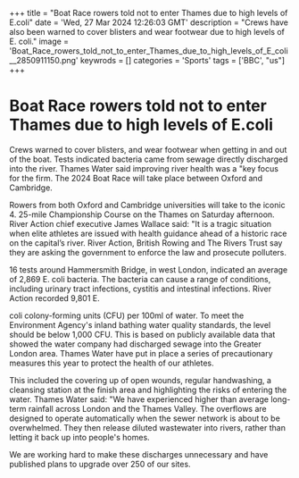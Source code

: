 +++
title = "Boat Race rowers told not to enter Thames due to high levels of E.coli"
date = 'Wed, 27 Mar 2024 12:26:03 GMT'
description = "Crews have also been warned to cover blisters and wear footwear due to high levels of E. coli."
image = 'Boat_Race_rowers_told_not_to_enter_Thames_due_to_high_levels_of_E_coli__2850911150.png'
keywrods =  []
categories = 'Sports'
tags = ['BBC', "us"]
+++

# Boat Race rowers told not to enter Thames due to high levels of E.coli

Crews warned to cover blisters, and wear footwear when getting in and out of the boat.
Tests indicated bacteria came from sewage directly discharged into the river.
Thames Water said improving river health was a <bb>"key focus for the firm.
The 2024 Boat Race will take place between Oxford and Cambridge.

Rowers from both Oxford and Cambridge universities will take to the iconic 4.
25-mile Championship Course on the Thames on Saturday afternoon.
River Action chief executive James Wallace said: <bb>"It is a tragic situation when elite athletes are issued with health guidance ahead of a historic race on the capital’s river.
River Action, British Rowing and The Rivers Trust say they are asking the government to enforce the law and prosecute polluters.

16 tests around Hammersmith Bridge, in west London, indicated an average of 2,869 E.
coli bacteria.
The bacteria can cause a range of conditions, including urinary tract infections, cystitis and intestinal infections.
River Action recorded 9,801 E.

coli colony-forming units (CFU) per 100ml of water.
To meet the Environment Agency<bb>'s inland bathing water quality standards, the level should be below 1,000 CFU.
This is based on publicly available data that showed the water company had discharged sewage into the Greater London area.
Thames Water have put in place a series of precautionary measures this year to protect the health of our athletes.

This included the covering up of open wounds, regular handwashing, a cleansing station at the finish area and highlighting the risks of entering the water.
Thames Water said: <bb>"We have experienced higher than average long-term rainfall across London and the Thames Valley.
The overflows are designed to operate automatically when the sewer network is about to be overwhelmed.
They then release diluted wastewater into rivers, rather than letting it back up into people<bb>'s homes.

We are working hard to make these discharges unnecessary and have published plans to upgrade over 250 of our sites.


